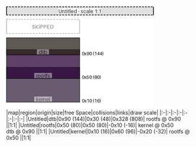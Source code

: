 ![memory map diagram](test_generate_doc_example_collisions_redux.png)
|map|region|origin|size|free Space|collisions|links|draw scale|
|:-|:-|:-|:-|:-|:-|:-|:-|
|Untitled|<span style='color:(42, 35, 26)'>dtb</span>|0x90 (144)|0x30 (48)|0x328 (808)| rootfs @ 0x90 ||1:1|
|Untitled|<span style='color:(41, 1, 55)'>rootfs</span>|0x50 (80)|0x50 (80)|-0x10 (-16)| kernel @ 0x50 <BR> dtb @ 0x90 ||1:1|
|Untitled|<span style='color:(55, 39, 67)'>kernel</span>|0x10 (16)|0x60 (96)|-0x20 (-32)| rootfs @ 0x50 ||1:1|
